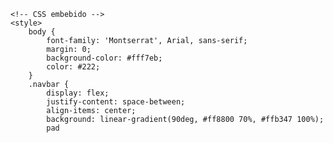 <!DOCTYPE html>
<html lang="es">
<head>
    <meta charset="UTF-8">
    <meta name="viewport" content="width=device-width, initial-scale=1.0">
    <title>Helpfuga - Detección de fugas en Barcelona</title>
    <link rel="icon" href="favicon.ico">
    <!-- Fuente moderna Google Fonts -->
    <link href="https://fonts.googleapis.com/css2?family=Montserrat:wght@600;800&display=swap" rel="stylesheet">

    <!-- CSS embebido -->
    <style>
        body {
            font-family: 'Montserrat', Arial, sans-serif;
            margin: 0;
            background-color: #fff7eb;
            color: #222;
        }
        .navbar {
            display: flex;
            justify-content: space-between;
            align-items: center;
            background: linear-gradient(90deg, #ff8800 70%, #ffb347 100%);
            pad
